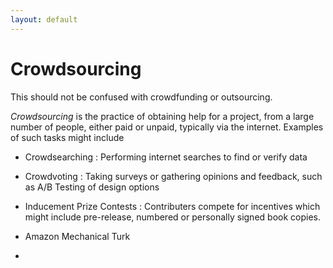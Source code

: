 ```yaml
---
layout: default 
---
```

# Crowdsourcing

This should not be confused with crowdfunding or outsourcing. 

*Crowdsourcing* is the practice of obtaining help for a project, from a large number of people, either paid or unpaid, typically via the internet. Examples of such tasks might include

* Crowdsearching : Performing internet searches to find or verify data
* Crowdvoting : Taking surveys or gathering opinions and feedback, such as A/B Testing of design options
*  Inducement Prize Contests : Contributers compete for incentives which might include pre-release, numbered or personally signed book copies.

* Amazon Mechanical Turk
* 
